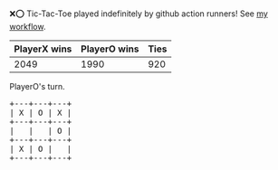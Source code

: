 :x::o: Tic-Tac-Toe played indefinitely by github action runners! See [my workflow](.github/workflows/play.yaml).

|PlayerX wins|PlayerO wins|Ties|
|-|-|-|
|2049|1990|920|

PlayerO's turn.

<pre>
+---+---+---+
| X | O | X |
+---+---+---+
|   |   | O |
+---+---+---+
| X | O |   |
+---+---+---+
</pre>